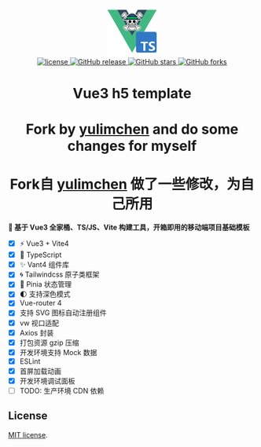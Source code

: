 <div align="center">
	<img src="src/assets/logo_vue3_ts.png" alt="logo_melomini" style="width:20%;" />
</div>

<div align="center">
	<a href="https://github.com/yulimchen/vue3-h5-template/blob/master/LICENSE">
    <img src="https://img.shields.io/github/license/yulimchen/vue3-h5-template.svg?style=flat-square" alt="license">
  </a>
  <a href="https://github.com/yulimchen/vue3-h5-template/releases">
    <img src="https://img.shields.io/github/release/yulimchen/vue3-h5-template.svg?style=flat-square" alt="GitHub release">
  </a>
  <a href="https://github.com/yulimchen/vue3-h5-template">
    <img src="https://img.shields.io/github/stars/yulimchen/vue3-h5-template?style=flat-square" alt="GitHub stars">
  </a>
  <a href="https://github.com/yulimchen/vue3-h5-template">
    <img src="https://img.shields.io/github/forks/yulimchen/vue3-h5-template?style=flat-square" alt="GitHub forks">
  </a>
</div>

<h1 align="center">Vue3 h5 template</h1>
<h1 align="center">Fork by <a href="https://github.com/yulimchen/vue3-h5-template">yulimchen</a>  and do some changes for myself</h1>
<h1 align="center">Fork自 <a href="https://github.com/yulimchen/vue3-h5-template">yulimchen</a>  做了一些修改，为自己所用</h1>

**🌱 基于 Vue3 全家桶、TS/JS、Vite 构建工具，开箱即用的移动端项目基础模板**

-   [x] ⚡ Vue3 + Vite4
-   [x] 🍕 TypeScript
-   [x] ✨ Vant4 组件库
-   [x] 🌀 Tailwindcss 原子类框架
-   [x] 🍍 Pinia 状态管理
-   [x] 🌓 支持深色模式
-   [x] Vue-router 4
-   [x] 支持 SVG 图标自动注册组件
-   [x] vw 视口适配
-   [x] Axios 封装
-   [x] 打包资源 gzip 压缩
-   [x] 开发环境支持 Mock 数据
-   [x] ESLint
-   [x] 首屏加载动画
-   [x] 开发环境调试面板
-   [ ] TODO: 生产环境 CDN 依赖

## License

[MIT license](https://github.com/yulimchen/vue3-h5-template/blob/master/LICENSE).
